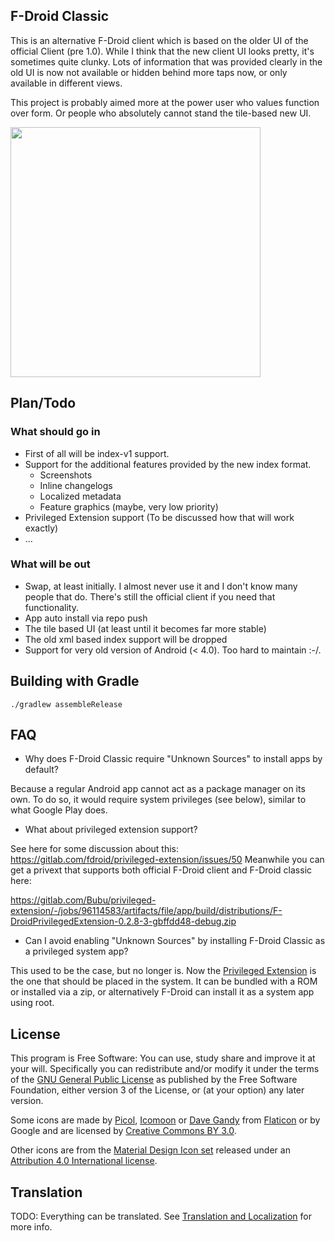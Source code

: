 ## F-Droid Classic

This is an alternative F-Droid client which is based on the older UI of the official Client (pre 1.0).
While I think that the new client UI looks pretty, it's sometimes quite clunky.
Lots of information that was provided clearly in the old UI is now not available or hidden behind more taps now, or only available in different views.

This project is probably aimed more at the power user who values function over form. Or people who absolutely cannot stand the tile-based new UI.

<img src="https://gitlab.com/Bubu/fdroidclassic/raw/master/screenshots/screenshot.png?inline=false"  width="400">

## Plan/Todo

### What should go in

* First of all will be index-v1 support.
* Support for the additional features provided by the new index format.
  * Screenshots
  * Inline changelogs
  * Localized metadata
  * Feature graphics (maybe, very low priority)
* Privileged Extension support (To be discussed how that will work exactly)
* ...

### What will be out

* Swap, at least initially. I almost never use it and I don't know many people that do. There's still the official client if you need that functionality.
* App auto install via repo push
* The tile based UI (at least until it becomes far more stable)
* The old xml based index support will be dropped
* Support for very old version of Android (< 4.0). Too hard to maintain :-/.


## Building with Gradle

    ./gradlew assembleRelease

## FAQ

* Why does F-Droid Classic require "Unknown Sources" to install apps by default?

Because a regular Android app cannot act as a package manager on its
own. To do so, it would require system privileges (see below), similar
to what Google Play does.

* What about privileged extension support?

See here for some discussion about this: https://gitlab.com/fdroid/privileged-extension/issues/50
Meanwhile you can get a privext that supports both official F-Droid client and F-Droid classic here:

https://gitlab.com/Bubu/privileged-extension/-/jobs/96114583/artifacts/file/app/build/distributions/F-DroidPrivilegedExtension-0.2.8-3-gbffdd48-debug.zip

* Can I avoid enabling "Unknown Sources" by installing F-Droid Classic as a
  privileged system app?

This used to be the case, but no longer is. Now the [Privileged
Extension](https://gitlab.com/fdroid/privileged-extension) is the one that should be placed in
the system. It can be bundled with a ROM or installed via a zip, or
alternatively F-Droid can install it as a system app using root.

## License

This program is Free Software: You can use, study share and improve it at your
will. Specifically you can redistribute and/or modify it under the terms of the
[GNU General Public License](https://www.gnu.org/licenses/gpl.html) as
published by the Free Software Foundation, either version 3 of the License, or
(at your option) any later version.

Some icons are made by [Picol](http://www.flaticon.com/authors/picol),
[Icomoon](http://www.flaticon.com/authors/icomoon) or
[Dave Gandy](http://www.flaticon.com/authors/dave-gandy) from
[Flaticon](http://www.flaticon.com) or by Google and are licensed by
[Creative Commons BY 3.0](https://creativecommons.org/licenses/by/3.0/).

Other icons are from the
[Material Design Icon set](https://github.com/google/material-design-icons)
released under an
[Attribution 4.0 International license](https://creativecommons.org/licenses/by/4.0/).


## Translation

TODO:
Everything can be translated.  See
[Translation and Localization](https://f-droid.org/docs/Translation_and_Localization)
for more info.
